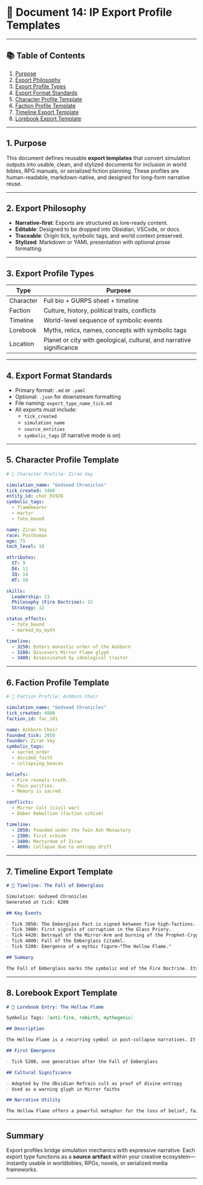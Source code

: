 # 📄 Document 14: IP Export Profile Templates

---

## 📚 Table of Contents

1. [Purpose](#1-purpose)
2. [Export Philosophy](#2-export-philosophy)
3. [Export Profile Types](#3-export-profile-types)
4. [Export Format Standards](#4-export-format-standards)
5. [Character Profile Template](#5-character-profile-template)
6. [Faction Profile Template](#6-faction-profile-template)
7. [Timeline Export Template](#7-timeline-export-template)
8. [Lorebook Export Template](#8-lorebook-export-template)

---

## 1. Purpose

This document defines reusable **export templates** that convert simulation outputs into usable, clean, and stylized documents for inclusion in world bibles, RPG manuals, or serialized fiction planning. These profiles are human-readable, markdown-native, and designed for long-form narrative reuse.

---

## 2. Export Philosophy

- **Narrative-first**: Exports are structured as lore-ready content.
- **Editable**: Designed to be dropped into Obsidian, VSCode, or docs.
- **Traceable**: Origin tick, symbolic tags, and world context preserved.
- **Stylized**: Markdown or YAML presentation with optional prose formatting.

---

## 3. Export Profile Types

| Type      | Purpose                                                              |
| --------- | -------------------------------------------------------------------- |
| Character | Full bio + GURPS sheet + timeline                                    |
| Faction   | Culture, history, political traits, conflicts                        |
| Timeline  | World-level sequence of symbolic events                              |
| Lorebook  | Myths, relics, names, concepts with symbolic tags                    |
| Location  | Planet or city with geological, cultural, and narrative significance |

---

## 4. Export Format Standards

- Primary format: `.md` or `.yaml`
- Optional: `.json` for downstream formatting
- File naming: `export_type_name_tick.md`
- All exports must include:
  - `tick_created`
  - `simulation_name`
  - `source_entities`
  - `symbolic_tags` (if narrative mode is on)

---

## 5. Character Profile Template

```yaml
# 📄 Character Profile: Ziran Vey

simulation_name: "Godseed Chronicles"
tick_created: 3400
entity_id: char_01928
symbolic_tags:
  - flamebearer
  - martyr
  - fate_bound

name: Ziran Vey
race: Posthuman
age: 71
tech_level: 10

attributes:
  ST: 9
  DX: 11
  IQ: 14
  HT: 10

skills:
  Leadership: 13
  Philosophy (Fire Doctrine): 15
  Strategy: 12

status_effects:
  - fate_bound
  - marked_by_myth

timeline:
  - 3250: Enters monastic order of the Ashborn
  - 3288: Discovers Mirror Flame glyph
  - 3400: Assassinated by ideological traitor
```

---

## 6. Faction Profile Template

```yaml
# 📄 Faction Profile: Ashborn Choir

simulation_name: "Godseed Chronicles"
tick_created: 4800
faction_id: fac_101

name: Ashborn Choir
founded_tick: 2050
founder: Ziran Vey
symbolic_tags:
  - sacred_order
  - divided_faith
  - collapsing_beacon

beliefs:
  - Fire reveals truth.
  - Pain purifies.
  - Memory is sacred.

conflicts:
  - Mirror Cult (civil war)
  - Ember Rebellion (faction schism)

timeline:
  - 2050: Founded under the Twin Ash Monastery
  - 2300: First schism
  - 3400: Martyrdom of Ziran
  - 4800: Collapse due to entropy drift
```

---

## 7. Timeline Export Template

```markdown
# 📜 Timeline: The Fall of Emberglass

Simulation: Godseed Chronicles  
Generated at tick: 6200

## Key Events

- Tick 3050: The Emberglass Pact is signed between five high-factions.
- Tick 3900: First signals of corruption in the Glass Priory.
- Tick 4420: Betrayal of the Mirror-Arm and burning of the Prophet-Crypt.
- Tick 4800: Fall of the Emberglass Citadel.
- Tick 5200: Emergence of a mythic figure—"The Hollow Flame."

## Summary

The Fall of Emberglass marks the symbolic end of the Fire Doctrine. Its slow unraveling, internal betrayal, and ideological implosion became the basis for three major myths and one rogue faction.
```

---

## 8. Lorebook Export Template

```markdown
# 📘 Lorebook Entry: The Hollow Flame

Symbolic Tags: [anti-fire, rebirth, mythogenic]

## Description

The Hollow Flame is a recurring symbol in post-collapse narratives. It appears as an inverted fire—a cold light that represents silence, judgment, and internal void. In some belief systems, it is a guardian. In others, it is a curse.

## First Emergence

- Tick 5200, one generation after the Fall of Emberglass

## Cultural Significance

- Adopted by the Obsidian Refrain cult as proof of divine entropy
- Used as a warning glyph in Mirror faiths

## Narrative Utility

The Hollow Flame offers a powerful metaphor for the loss of belief, failure of leadership, and emotional numbness after cultural collapse.
```

---

## Summary

Export profiles bridge simulation mechanics with expressive narrative. Each export type functions as a **source artifact** within your creative ecosystem—instantly usable in worldbibles, RPGs, novels, or serialized media frameworks.

---
